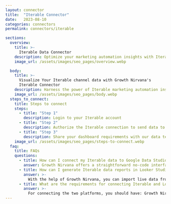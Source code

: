 ```yaml
---
layout: connector
title:  "Iterable Connector"
date:   2023-08-10
categories: connectors
permalink: connectors/iterable

sections:
  overview:
    title: >-
      Iterable Data Connector
    description: Optimize your marketing automation insights with Iterable integration. Seamlessly merge marketing automation data from Iterable with Looker Studio's analytical capabilities, unlocking insights that drive personalized messaging, customer engagement, and operational excellence.
    image_url: /assets/images/seo_pages/overview.webp

  body:
    title: >-
      Visualize Your Iterable channel data with Growth Nirvana's
      Iterable Connector
    description: Harness the power of Iterable marketing automation insights integrated into Looker Studio for strategic customer engagement decisions.
    image_url: /assets/images/seo_pages/body.webp
  steps_to_connect:
    title: Steps to connect
    steps:
      - title: "Step 1"
        description: Login to your Iterable account
      - title: "Step 2"
        description: Authorize the Iterable connection to send data to Growth Nirvana
      - title: "Step 3"
        description: Share your dashboard requirements with our data team. We will build the report for you.
    image_url: /assets/images/seo_pages/steps-to-connect.webp
  faq:
    title: FAQs
    questions:
      - title: How can I connect my Iterable data to Google Data Studio/Looker Studio?
        answer: Growth Nirvana offers a straightforward no-code interface to connect to Iterable data sources.
      - title: How can I generate Iterable data reports in Looker Studio?
        answer: >-
          With the help of Growth Nirvana, you can import live data from Iterable into Looker Studio. These data can be viewed in charts, tables, and dashboards to generate branded reports that can be shared instantly.
      - title: What are the requirements for connecting Iterable and Looker Studio?
        answer: >-
          For connecting the two platforms, you should have: Growth Nirvana Account and Iterable Ads Account
---
```

